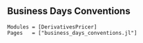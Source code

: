 ## Business Days Conventions
```@autodocs
Modules = [DerivativesPricer]
Pages   = ["business_days_conventions.jl"]
```